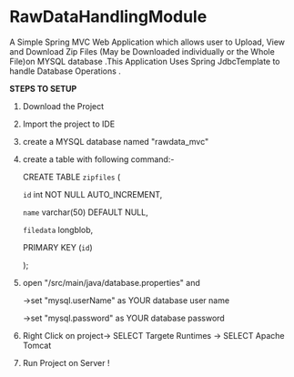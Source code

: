 # RawDataHandlingModule
A Simple Spring MVC Web Application which allows user to Upload, View and Download  Zip Files (May be Downloaded individually or the
Whole File)on MYSQL database .This Application Uses Spring JdbcTemplate to handle Database Operations .


**STEPS TO SETUP**
1. Download the Project

2. Import the project to IDE

3. create a MYSQL database named "rawdata_mvc"

4. create a table with following command:-

    CREATE TABLE `zipfiles` 
    (
  
    `id` int NOT NULL AUTO_INCREMENT,
  
    `name` varchar(50) DEFAULT NULL,
  
    `filedata` longblob,
  
    PRIMARY KEY (`id`)
  
    );


5. open "/src/main/java/database.properties" and 

   ->set "mysql.userName" as YOUR database user name
   
   ->set "mysql.password" as YOUR database password
   
   
6. Right Click on project-> SELECT Targete Runtimes -> SELECT Apache Tomcat

7. Run Project on Server !
